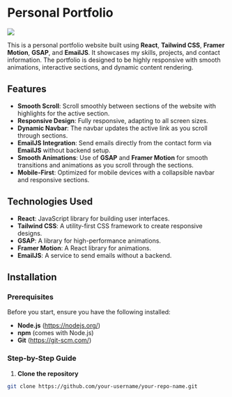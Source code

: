 # Personal Portfolio

<img src='https://i.ibb.co/cSNpymbp/image.png'/>

This is a personal portfolio website built using **React**, **Tailwind CSS**, **Framer Motion**, **GSAP**, and **EmailJS**. It showcases my skills, projects, and contact information. The portfolio is designed to be highly responsive with smooth animations, interactive sections, and dynamic content rendering.

## Features

- **Smooth Scroll**: Scroll smoothly between sections of the website with highlights for the active section.
- **Responsive Design**: Fully responsive, adapting to all screen sizes.
- **Dynamic Navbar**: The navbar updates the active link as you scroll through sections.
- **EmailJS Integration**: Send emails directly from the contact form via **EmailJS** without backend setup.
- **Smooth Animations**: Use of **GSAP** and **Framer Motion** for smooth transitions and animations as you scroll through the sections.
- **Mobile-First**: Optimized for mobile devices with a collapsible navbar and responsive sections.

## Technologies Used

- **React**: JavaScript library for building user interfaces.
- **Tailwind CSS**: A utility-first CSS framework to create responsive designs.
- **GSAP**: A library for high-performance animations.
- **Framer Motion**: A React library for animations.
- **EmailJS**: A service to send emails without a backend.

## Installation

### Prerequisites

Before you start, ensure you have the following installed:

- **Node.js** (https://nodejs.org/)
- **npm** (comes with Node.js)
- **Git** (https://git-scm.com/)

### Step-by-Step Guide

1. **Clone the repository**

```bash
git clone https://github.com/your-username/your-repo-name.git
